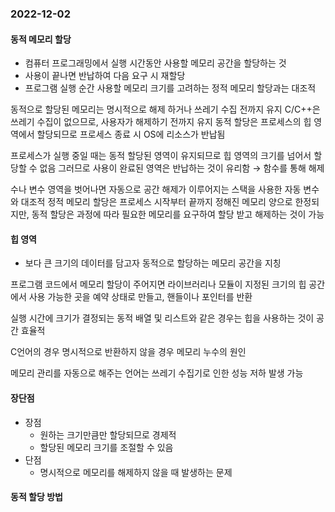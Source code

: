 ### **2022-12-02**

#### 동적 메모리 할당

- 컴퓨터 프로그래밍에서 실행 시간동안 사용할 메모리 공간을 할당하는 것
- 사용이 끝나면 반납하여 다음 요구 시 재할당
- 프로그램 실행 순간 사용할 메모리 크기를 고려하는 정적 메모리 할당과는 대조적



동적으로 할당된 메모리는 명시적으로 해제 하거나 쓰레기 수집 전까지 유지
C/C++은 쓰레기 수집이 없으므로, 사용자가 해제하기 전까지 유지
동적 할당은 프로세스의 힙 영역에서 할당되므로 프로세스 종료 시 OS에 리소스가 반납됨

프로세스가 실행 중일 때는 동적 할당된 영역이 유지되므로 힙 영역의 크기를 넘어서 할당할 수 없음
그러므로 사용이 완료된 영역은 반납하는 것이 유리함 → 함수를 통해 해제

수나 변수 영역을 벗어나면 자동으로 공간 해제가 이루어지는 스택을 사용한 자동 변수와 대조적
정적 메모리 할당은 프로세스 시작부터 끝까지 정해진 메모리 양으로 한정되지만, 동적 할당은
과정에 따라 필요한 메모리를 요구하여 할당 받고 해제하는 것이 가능



#### 힙 영역

- 보다 큰 크기의 데이터를 담고자 동적으로 할당하는 메모리 공간을 지칭

프로그램 코드에서 메모리 할당이 주어지면 라이브러리나 모듈이 지정된 크기의 힙 공간에서
사용 가능한 곳을 예약 상태로 만들고, 핸들이나 포인터를 반환

실행 시간에 크기가 결정되는 동적 배열 및 리스트와 같은 경우는 힙을 사용하는 것이 공간 효율적

C언어의 경우 명시적으로 반환하지 않을 경우 메모리 누수의 원인

메모리 관리를 자동으로 해주는 언어는 쓰레기 수집기로 인한 성능 저하 발생 가능



#### 장단점

- 장점
  - 원하는 크기만큼만 할당되므로 경제적
  - 할당된 메모리 크기를 조절할 수 있음
- 단점
  - 명시적으로 메모리를 해제하지 않을 때 발생하는 문제



#### 동적 할당 방법

